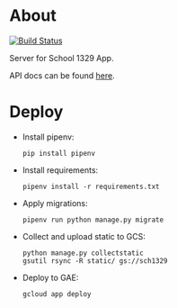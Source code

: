 # About

[![Build Status](https://travis-ci.org/potykion/school_1329_server.svg?branch=master)](https://travis-ci.org/potykion/school_1329_server)

Server for School 1329 App.

API docs can be found [here](https://github.com/potykion/school_1329_server/wiki).

# Deploy

- Install pipenv:
    ```
    pip install pipenv
    ```

- Install requirements:
    ```
    pipenv install -r requirements.txt
    ```

- Apply migrations:
    ```
    pipenv run python manage.py migrate
    ```

- Collect and upload static to GCS:
    ```
    python manage.py collectstatic
    gsutil rsync -R static/ gs://sch1329
    ```

- Deploy to GAE:
    ```
    gcloud app deploy
    ```

